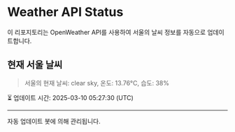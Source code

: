 
# Weather API Status

이 리포지토리는 OpenWeather API를 사용하여 서울의 날씨 정보를 자동으로 업데이트합니다.

## 현재 서울 날씨
> 서울의 현재 날씨: clear sky, 온도: 13.76°C, 습도: 38%

⏳ 업데이트 시간: 2025-03-10 05:27:30 (UTC)

---
자동 업데이트 봇에 의해 관리됩니다.
